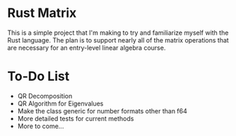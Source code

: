 # Rust Matrix

This is a simple project that I'm making to try and familiarize myself with the Rust language. The plan is to support nearly all of the matrix operations that are necessary for an entry-level linear algebra course.

# To-Do List
- QR Decomposition
- QR Algorithm for Eigenvalues
- Make the class generic for number formats other than f64
- More detailed tests for current methods
- More to come...
